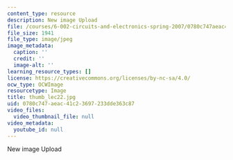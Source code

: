 ```yaml
---
content_type: resource
description: New image Upload
file: /courses/6-002-circuits-and-electronics-spring-2007/0780c747aeac41c23697233dde363c87_thumb_lec22.jpg
file_size: 1941
file_type: image/jpeg
image_metadata:
  caption: ''
  credit: ''
  image-alt: ''
learning_resource_types: []
license: https://creativecommons.org/licenses/by-nc-sa/4.0/
ocw_type: OCWImage
resourcetype: Image
title: thumb_lec22.jpg
uid: 0780c747-aeac-41c2-3697-233dde363c87
video_files:
  video_thumbnail_file: null
video_metadata:
  youtube_id: null
---
```

New image Upload